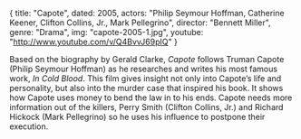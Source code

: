 {
  title: "Capote",
  dated: 2005,
  actors: "Philip Seymour Hoffman, Catherine Keener, Clifton Collins, Jr., Mark Pellegrino",
  director: "Bennett Miller",
  genre: "Drama",
  img: "capote-2005-1.jpg",
  youtube: "http://www.youtube.com/v/Q4BvvJ69pIQ"
}

Based on the biography by Gerald Clarke, _Capote_ follows Truman Capote (Philip Seymour Hoffman) as he researches and writes his most famous work, _In Cold Blood_. This film gives insight not only into Capote’s life and personality, but also into the murder case that inspired his book. It shows how Capote uses money to bend the law in to his ends. Capote needs more information out of the killers, Perry Smith (Clifton Collins, Jr.) and Richard Hickock (Mark Pellegrino) so he uses his influence to postpone their execution.